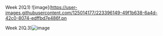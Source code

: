 Week 2(Q.1) ![image](https://user-images.githubusercontent.com/125014177/223396149-49f1b638-6a4d-42c0-8074-edffbd7e486f.pn

Week 2(Q.3)![image](https://user-images.githubusercontent.com/125014177/223396344-d99805ec-7f64-4d1f-91c0-054e28e865bb.png)

